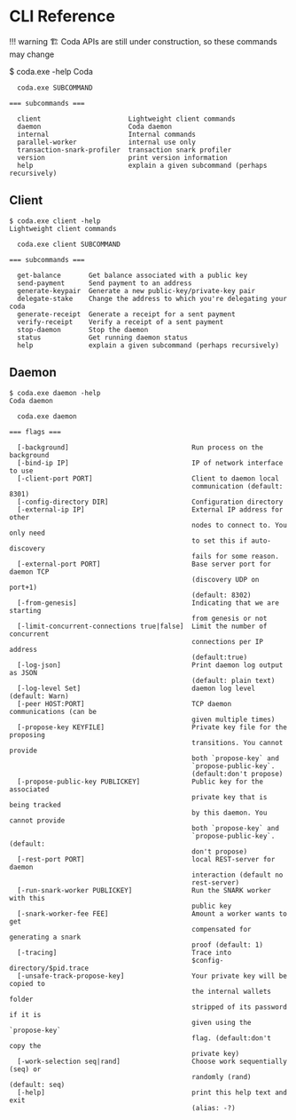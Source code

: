# CLI Reference

!!! warning
    🏗️ Coda APIs are still under construction, so these commands may change

$ coda.exe -help
    Coda
    
      coda.exe SUBCOMMAND
    
    === subcommands ===
    
      client                      Lightweight client commands
      daemon                      Coda daemon
      internal                    Internal commands
      parallel-worker             internal use only
      transaction-snark-profiler  transaction snark profiler
      version                     print version information
      help                        explain a given subcommand (perhaps recursively)

## Client

    $ coda.exe client -help
    Lightweight client commands
    
      coda.exe client SUBCOMMAND
    
    === subcommands ===
    
      get-balance       Get balance associated with a public key
      send-payment      Send payment to an address
      generate-keypair  Generate a new public-key/private-key pair
      delegate-stake    Change the address to which you're delegating your coda
      generate-receipt  Generate a receipt for a sent payment
      verify-receipt    Verify a receipt of a sent payment
      stop-daemon       Stop the daemon
      status            Get running daemon status
      help              explain a given subcommand (perhaps recursively)

## Daemon

    $ coda.exe daemon -help
    Coda daemon
    
      coda.exe daemon 
    
    === flags ===
    
      [-background]                               Run process on the background
      [-bind-ip IP]                               IP of network interface to use
      [-client-port PORT]                         Client to daemon local
                                                  communication (default: 8301)
      [-config-directory DIR]                     Configuration directory
      [-external-ip IP]                           External IP address for other
                                                  nodes to connect to. You only need
                                                  to set this if auto-discovery
                                                  fails for some reason.
      [-external-port PORT]                       Base server port for daemon TCP
                                                  (discovery UDP on port+1)
                                                  (default: 8302)
      [-from-genesis]                             Indicating that we are starting
                                                  from genesis or not
      [-limit-concurrent-connections true|false]  Limit the number of concurrent
                                                  connections per IP address
                                                  (default:true)
      [-log-json]                                 Print daemon log output as JSON
                                                  (default: plain text)
      [-log-level Set]                            daemon log level (default: Warn)
      [-peer HOST:PORT]                           TCP daemon communications (can be
                                                  given multiple times)
      [-propose-key KEYFILE]                      Private key file for the proposing
                                                  transitions. You cannot provide
                                                  both `propose-key` and
                                                  `propose-public-key`.
                                                  (default:don't propose)
      [-propose-public-key PUBLICKEY]             Public key for the associated
                                                  private key that is being tracked
                                                  by this daemon. You cannot provide
                                                  both `propose-key` and
                                                  `propose-public-key`. (default:
                                                  don't propose)
      [-rest-port PORT]                           local REST-server for daemon
                                                  interaction (default no
                                                  rest-server)
      [-run-snark-worker PUBLICKEY]               Run the SNARK worker with this
                                                  public key
      [-snark-worker-fee FEE]                     Amount a worker wants to get
                                                  compensated for generating a snark
                                                  proof (default: 1)
      [-tracing]                                  Trace into
                                                  $config-directory/$pid.trace
      [-unsafe-track-propose-key]                 Your private key will be copied to
                                                  the internal wallets folder
                                                  stripped of its password if it is
                                                  given using the `propose-key`
                                                  flag. (default:don't copy the
                                                  private key)
      [-work-selection seq|rand]                  Choose work sequentially (seq) or
                                                  randomly (rand) (default: seq)
      [-help]                                     print this help text and exit
                                                  (alias: -?)